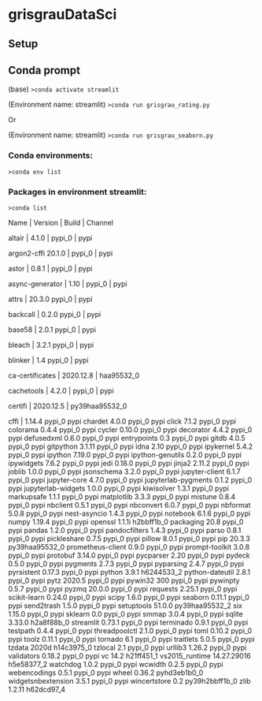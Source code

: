 # grisgrauDataSci

## Setup

## Conda prompt

(base)
`>conda activate streamlit`

(Environment name: streamlit)
`>conda run grisgrau_rating.py`

Or

(Environment name: streamlit)
`>conda run grisgrau_seaborn.py`

### Conda environments:

`>conda env list`

### Packages in environment streamlit:

`>conda list`

Name |                     Version |                  Build | Channel &nbsp;

altair |                   4.1.0 |                   pypi_0 |   pypi &nbsp;

argon2-cffi               20.1.0 |                  pypi_0 |   pypi &nbsp;

astor |                    0.8.1 |                   pypi_0 |   pypi &nbsp;

async-generator |          1.10 |                    pypi_0 |   pypi &nbsp;

attrs |                    20.3.0                   pypi_0 |  pypi &nbsp;

backcall |                 0.2.0                    pypi_0 |   pypi &nbsp;

base58 |                   2.0.1                    pypi_0 |   pypi &nbsp;

bleach |                   3.2.1                    pypi_0 |   pypi &nbsp;

blinker |                  1.4                      pypi_0 |   pypi &nbsp;

ca-certificates  |         2020.12.8 |          haa95532_0  &nbsp;

cachetools |               4.2.0 |                   pypi_0 |  pypi &nbsp;

certifi |                  2020.12.5  |      py39haa95532_0 &nbsp;

cffi  |                    1.14.4                   pypi_0    pypi
chardet                   4.0.0                    pypi_0    pypi
click                     7.1.2                    pypi_0    pypi
colorama                  0.4.4                    pypi_0    pypi
cycler                    0.10.0                   pypi_0    pypi
decorator                 4.4.2                    pypi_0    pypi
defusedxml                0.6.0                    pypi_0    pypi
entrypoints               0.3                      pypi_0    pypi
gitdb                     4.0.5                    pypi_0    pypi
gitpython                 3.1.11                   pypi_0    pypi
idna                      2.10                     pypi_0    pypi
ipykernel                 5.4.2                    pypi_0    pypi
ipython                   7.19.0                   pypi_0    pypi
ipython-genutils          0.2.0                    pypi_0    pypi
ipywidgets                7.6.2                    pypi_0    pypi
jedi                      0.18.0                   pypi_0    pypi
jinja2                    2.11.2                   pypi_0    pypi
joblib                    1.0.0                    pypi_0    pypi
jsonschema                3.2.0                    pypi_0    pypi
jupyter-client            6.1.7                    pypi_0    pypi
jupyter-core              4.7.0                    pypi_0    pypi
jupyterlab-pygments       0.1.2                    pypi_0    pypi
jupyterlab-widgets        1.0.0                    pypi_0    pypi
kiwisolver                1.3.1                    pypi_0    pypi
markupsafe                1.1.1                    pypi_0    pypi
matplotlib                3.3.3                    pypi_0    pypi
mistune                   0.8.4                    pypi_0    pypi
nbclient                  0.5.1                    pypi_0    pypi
nbconvert                 6.0.7                    pypi_0    pypi
nbformat                  5.0.8                    pypi_0    pypi
nest-asyncio              1.4.3                    pypi_0    pypi
notebook                  6.1.6                    pypi_0    pypi
numpy                     1.19.4                   pypi_0    pypi
openssl                   1.1.1i               h2bbff1b_0
packaging                 20.8                     pypi_0    pypi
pandas                    1.2.0                    pypi_0    pypi
pandocfilters             1.4.3                    pypi_0    pypi
parso                     0.8.1                    pypi_0    pypi
pickleshare               0.7.5                    pypi_0    pypi
pillow                    8.0.1                    pypi_0    pypi
pip                       20.3.3           py39haa95532_0
prometheus-client         0.9.0                    pypi_0    pypi
prompt-toolkit            3.0.8                    pypi_0    pypi
protobuf                  3.14.0                   pypi_0    pypi
pycparser                 2.20                     pypi_0    pypi
pydeck                    0.5.0                    pypi_0    pypi
pygments                  2.7.3                    pypi_0    pypi
pyparsing                 2.4.7                    pypi_0    pypi
pyrsistent                0.17.3                   pypi_0    pypi
python                    3.9.1                h6244533_2
python-dateutil           2.8.1                    pypi_0    pypi
pytz                      2020.5                   pypi_0    pypi
pywin32                   300                      pypi_0    pypi
pywinpty                  0.5.7                    pypi_0    pypi
pyzmq                     20.0.0                   pypi_0    pypi
requests                  2.25.1                   pypi_0    pypi
scikit-learn              0.24.0                   pypi_0    pypi
scipy                     1.6.0                    pypi_0    pypi
seaborn                   0.11.1                   pypi_0    pypi
send2trash                1.5.0                    pypi_0    pypi
setuptools                51.0.0           py39haa95532_2
six                       1.15.0                   pypi_0    pypi
sklearn                   0.0                      pypi_0    pypi
smmap                     3.0.4                    pypi_0    pypi
sqlite                    3.33.0               h2a8f88b_0
streamlit                 0.73.1                   pypi_0    pypi
terminado                 0.9.1                    pypi_0    pypi
testpath                  0.4.4                    pypi_0    pypi
threadpoolctl             2.1.0                    pypi_0    pypi
toml                      0.10.2                   pypi_0    pypi
toolz                     0.11.1                   pypi_0    pypi
tornado                   6.1                      pypi_0    pypi
traitlets                 5.0.5                    pypi_0    pypi
tzdata                    2020d                h14c3975_0
tzlocal                   2.1                      pypi_0    pypi
urllib3                   1.26.2                   pypi_0    pypi
validators                0.18.2                   pypi_0    pypi
vc                        14.2                 h21ff451_1
vs2015_runtime            14.27.29016          h5e58377_2
watchdog                  1.0.2                    pypi_0    pypi
wcwidth                   0.2.5                    pypi_0    pypi
webencodings              0.5.1                    pypi_0    pypi
wheel                     0.36.2             pyhd3eb1b0_0
widgetsnbextension        3.5.1                    pypi_0    pypi
wincertstore              0.2              py39h2bbff1b_0
zlib                      1.2.11               h62dcd97_4

